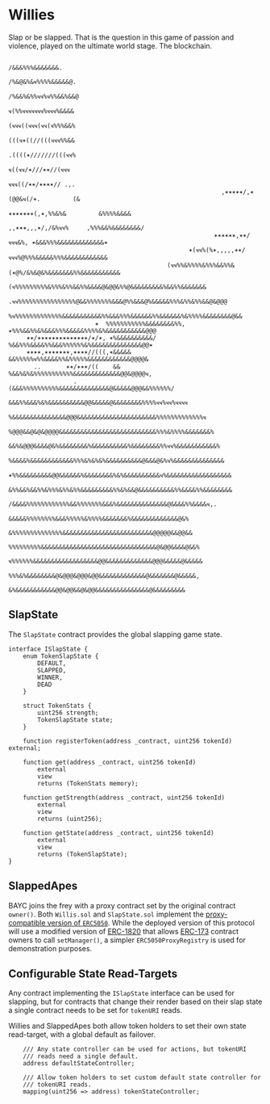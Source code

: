 # Willies

Slap or be slapped. That is the question in this game of passion and violence, played on the ultimate world stage. The blockchain.


                                                                              /&&&%%%&&&&&&&.                           
                                                                            /%&@&%&ҹ%%%%&&&&&@.                         
                                                                           /%&&%&%%ҹҹ%ҹ%%&&%&&@                         
                                                                           ҹ(%%ҹҹҹҹҹҹҹ%ҹҹҹ%&&&&                         
                                                                           (ҹҹҹ((ҹҹҹ(ҹҹ(ҹ%%%&&%                         
                                                                           (((ҹ✶((//(((ҹҹҹ%%&&                          
                                                                           .((((✶///////(((ҹҹ%                          
                                                                            ҹ((ҹҹ/✶///✶✶//(ҹҹҹ                          
                                                                            ҹҹҹ((/✶✶/✶✶✶✶// .,.                         
                                                               ,✶✶✶✶✶/,✶   (@@&ҹ(/✶.         (&                         
                                                              ✶✶✶✶✶✶✶(,✶,%%&%&         &%%%%&&&&                        
                                                            ,,✶✶✶,,,✶/,/&%ҹҹ%     ,%%%&&%&&&&&&&&/                      
                                                             ✶✶✶✶✶✶,✶✶/ҹҹҹ&%, ✶&&&%%%&&&&&&&&&&&&&✶                     
                                                      ✶(ҹҹ%(%✶,,,,,✶✶/ҹҹҹ%@%%%&&&&&%%%&&&&&&&&&&&&                      
                                                (ҹҹ%%&%%%%&%%%&&%%&(✶@%/&%&@&%&&&&&&&%%&&&&&&&&&&&                      
                                           (ҹ%%%%%%%%%&%%%&%%&&%%&&&&@&@@&%%@&&&&&&&&&%&&%%&&&&&&&                      
                                     .ҹҹ%%%%%%%%%%%%%%%%@&&%%%%%%%&&&@%%&&&@%&&&&&%%%&%%&%%&&@&@@@                      
                                 %ҹ%%%%%%%%%%%%%&&&&&&&&&&&%%&&&%%%&&&&&&%%&&&&&&%&%%%%&&&&&&&&@&&                      
                            ✶  %%%%%%%%%%%&&&&&&&&%%,    ✶%%%&&%%&%&&&%%%&&&&&%%%%&%&&&&&&&&&&&@@@                      
         ✶✶/✶✶✶✶✶✶✶✶✶✶✶✶✶✶/✶/✶, ✶%&&&&&&&&&&/             %&&%%%&&&&%%&&&%%%%%%&%&&&&&&&&&&&&&&@@✶                      
         ✶✶✶✶,✶✶✶✶✶✶✶,✶✶✶✶//(((,✶&&&&&                    &&%%%%%ҹ%%&&&&%%&%%%%%&&&&&&&&&&&&@@@@&                       
           ..       ✶✶/✶✶✶/((    &&                       %&&%&%&%%%%%%%%%%%&&&&&&&&&&&&&@@&@@@@ҹ,                      
                      .                                   (&&&%%%%%%%%%%&&&&&&&&&&&&&&@&&&&&@@@&&%%%%%%/                
                                                           &&&%%&&&%&%&&&&&&&&&&@@&&&&&@&&&&&&&&%%%%ҹҹ%ҹҹ%ҹҹҹҹ          
                                                          %&&&&&&&&&&&&&&&@@@&&&&&&&&&&&&&&&&&&&&&&%%%%%%%%%%%%%ҹ       
                                                          %@@@&&@&@&@@@@&&&&&&&&&&&&&&&&&&&&&&&&&&&%%%&%%%%&&&&&&&%     
                                                         &&%&@@@&&&&@&%&&&&&&&&%&&&&&&&&&&%&&&&&&&&%%ҹҹ%&&&&&&&&&&&%    
                                                        %&&&&%&&&&&&&&&&&&%%%&%&%&%&&&&&&&&&&@&&&@&%ҹ%&&&&&&&&&&&&&&    
                                                       ✶%%&&&&&&&&&@@&&&&&&%&&&&&&&&%&%&&&&&&&&&&ҹ%&&&&&&&&&&&&&&&&&&   
                                                       &%%&&%&&%%&%%%&%%&%%&&&&&&&&&%%&%&&@&&&&&&&&&&%%&&&&%%&&&&&&&&   
                                                      /&&&&%%%%%%%%%%%%&&%%%%%%%&&&%&&&&&&&&&&&&&&@&&&&%%&&&&ҹ,.        
                                                      &&&&&%%%%%%%%&&&%%%%%&%%%%&&&&&&&%&&&&&&&&&&&&&@&%                
                                                      &%%%%%%%%%%%%%%&&&&&&&&&&&&&&&&&&&&&&&&&@@@@@&&@@&&               
                                                      %%%%%%%%%&&&&&&&&&&&&&&&&&&&&&&&&&&&&&&&&@&@@&&&&@&&%             
                                                      ҹ%%%%%%&&&&&&&&&&&&&&&&&&@@&&&&&&&&&&&&&@@@&&&&&@&&&&&            
                                                       %%%&%&&&&&&&&@&@@@&@@@&@@&&&&&&&&&&&&&@&&&&&&&@&&&&&,            
                                                       &%&&&&&&&&&&&@@&@@&&@&@@&&&&&&&&&&&&&&&@&&&&&&&&&                


## SlapState

The `SlapState` contract provides the global slapping game state.

```solidity
interface ISlapState {
    enum TokenSlapState {
        DEFAULT,
        SLAPPED,
        WINNER,
        DEAD
    }

    struct TokenStats {
        uint256 strength;
        TokenSlapState state;
    }

    function registerToken(address _contract, uint256 tokenId) external;

    function get(address _contract, uint256 tokenId)
        external
        view
        returns (TokenStats memory);

    function getStrength(address _contract, uint256 tokenId)
        external
        view
        returns (uint256);

    function getState(address _contract, uint256 tokenId)
        external
        view
        returns (TokenSlapState);
}
```

## SlappedApes

BAYC joins the frey with a proxy contract set by the original contract `owner()`. Both `Willis.sol` and `SlapState.sol` implement the [proxy-compatible version of `ERC5050`](https://github.com/alexi/action-protocol/tree/main/contracts/proxy). While the deployed version of this protocol will use a modified version of [ERC-1820](https://eips.ethereum.org/EIPS/eip-1820#erc-1820-registry-smart-contract) that allows [ERC-173](https://eips.ethereum.org/EIPS/eip-173) contract owners to call `setManager()`, a simpler `ERC5050ProxyRegistry` is used for demonstration purposes.

## Configurable State Read-Targets

Any contract implementing the `ISlapState` interface can be used for slapping, but for contracts that change their render based on their slap state a single contract needs to be set for `tokenURI` reads.

Willies and SlappedApes both allow token holders to set their own state read-target, with a global default as failover.

```solidity
    /// Any state controller can be used for actions, but tokenURI
    /// reads need a single default.
    address defaultStateController;

    /// Allow token holders to set custom default state controller for
    /// tokenURI reads.
    mapping(uint256 => address) tokenStateController;
```